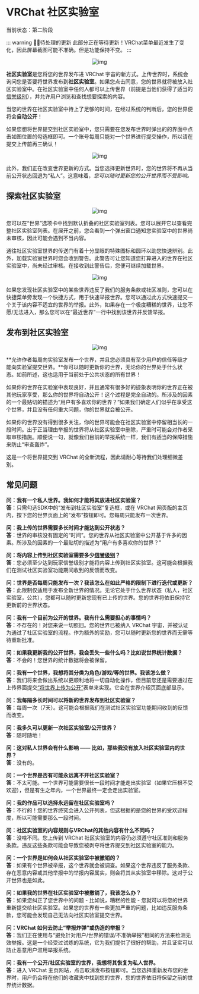 # VRChat 社区实验室

当前状态：第二阶段

::: warning 🚧🚧待处理的更新
此部分正在等待更新！VRChat菜单最近发生了变化，因此屏幕截图可能不准确。但是功能保持不变。
:::

<center>

![img](/docs.vrchat.com/images/vrchat-community-labs-1.png)

</center>

**社区实验室**是您将您的世界发布进 VRChat 宇宙的新方式。上传世界时，系统会询问您是否要将世界发布到**社区实验室**。如果您点击同意，您的世界就将被放入社区实验室中。在社区实验室中任何人都可以上传世界（前提是当他们获得了适当的[信誉级别](./vrchat-safety-and-trust-system.md)），并允许用户浏览和查找想要探索的内容。

当您的世界在社区实验室中待上了足够的时间，在经过系统的判断后，您的世界便将会**自动公开**！

如果您想将世界提交到社区实验室中，您只需要在您发布世界时弹出的的界面中点击如图位置的勾选框即可。一个账号每周只能对一个世界进行提交操作，所以请在提交上传前再三确认！

<center>

![img](/docs.vrchat.com/images/vrchat-community-labs-2.png)

</center>

此外，我们正在改变世界更新的方式。当您选择更新世界时，您的世界将不再从当前公开状态回退为“私人”。这意味着，*您可以随时更新您的公开世界而不受影响。*

## 探索社区实验室

<center>

![img](/docs.vrchat.com/images/vrchat-community-labs-3.png)

</center>

您可以在“世界”选项卡中找到默认折叠的社区实验室列表。您可以展开它以查看完整社区实验室列表。在展开之前，您会看到一个弹出窗口通知您实验室中的世界尚未审核，因此可能会遇到不当内容。

通往社区实验室世界的传送门有着十分显眼的特殊图标和圆环以助您快速辨别。此外，加载实验室世界时您会收到警告。此警告可让您知道您打算进入的世界在社区实验室中，尚未经过审核。在接收到此警告后，您便可继续加载世界。

<center>

![img](/docs.vrchat.com/images/vrchat-community-labs-4.png)

</center>

如果您发现社区实验室中的某些世界违反了我们的服务条款或社区准则，您可以在快捷菜单旁发现一个快捷方式，用于快速举报世界。您可以通过此方式快速提交一个关于该内容不适宜的世界的举报。此外，如果存在一个极度糟糕的世界，让您不愿/无法进入，那么您可以在“最近世界”一行中找到该世界并反馈举报。

## 发布到社区实验室

<center>

![img](/docs.vrchat.com/images/vrchat-community-labs-5.png)

</center>

**允许作者每周向实验室发布一个世界，并且您必须具有至少用户的信任等级才能向实验室提交世界。**你可以随时更新你的世界，无论你的世界处于什么状态。如前所述，这也适用于当前处于公共状态的所有世界！

如果你的世界在实验室中表现良好，并且通常有很多好的迹象表明你的世界正在被其他玩家享受，那么你的世界将自动公开！这个过程是完全自动的。所涉及的因素的一个最贴切的描述为“用户有多喜欢你的世界？”如果我们确定人们似乎在享受这个世界，并且没有任何重大问题，你的世界就会被公开。

如果你的世界没有得到很多关注，你的世界可能会在社区实验室中停留相当长的一段时间。出于正当理由举报的世界将从社区实验室中删除，严重时可能会对作者采取审核措施。顺便说一句，就像我们目前的举报系统一样，我们有适当的保障措施来防止“审查轰炸”。

这是一个将世界提交到 VRChat 的全新流程，因此请耐心等待我们处理细微差别。

## 常见问题

**问：我有一个私人世界。我如何才能将其放进社区实验室？**<br>
**答**：只需勾选SDK中的“发布到社区实验室”复选框，或在 VRChat 网页版的主页内，按下您的世界页面上的“发布”按钮即可。您每周只能发布一次世界。

**问：我上传的世界需要多长时间才能达到公开状态？**<br>
**答**：世界的审核没有固定的“时间”。您的世界从社区实验室中公开基于许多的因素。所涉及的因素的一个最贴切的描述为“用户有多喜欢你的世界？”

**问：将内容上传到社区实验室需要多少[信誉级别](./vrchat-safety-and-trust-system.md)？**<br>
**答**：您必须至少达到玩家信誉级别才能将内容上传到社区实验室。这可能会根据我们在测试社区实验室功能期间收到的反馈而改变。

**问：世界是否每周只能发布一次？我该怎么在如此严格的限制下进行迭代或更新？**<br>
**答**：此限制仅适用于发布全新世界的情况。无论它处于什么世界状态（私人，社区实验室，公共），您都可以随时更新您现有已上传的世界。您的世界将依旧保持它更新前的世界状态。

**问：我有一个目前为公开的世界。我有什么需要担心的事情吗？**<br>
**答**：不存在的！对您来说一切照旧。您的世界已被纳入 VRChat 宇宙，并被认证为通过了社区实验室的流程。作为额外的奖励，您可以随时更新您的世界而无需等待重新批准。

**问：如果我更新我的公开世界，我会丢失一些什么吗？比如说世界统计数据？**<br>
**答**：不会的！您世界的统计数据将会被保留。

**问：我有一个世界，我想将其分类为角色/游戏/等的世界。我该怎么做？**<br>
**答**：我们将来会做出系统以更顺利地将一切自动化操作，但目前您还是需要通过在上传界面提交[“将世界上传为公开”](/creators.vrchat.com/worlds/submitting-a-world-to-be-made-public.md)表单来实现。它会在世界介绍页面底部显示。

**问：我每隔多长时间可以将新的世界发布到社区实验室？**<br>
**答**：每周一次（7天）。这可能会根据我们在测试社区实验室功能期间收到的反馈而改变。

**问：我多久可以更新一次社区实验室/公开世界？**<br>
**答**：随时随地！

**问：这对私人世界会有什么影响 —— 比如，那些我没有放入社区实验室内的世界？**<br>
**答**：没有的。

**问：一个世界是否有可能永远离不开社区实验室？**<br>
**答**：不太可能。一个世界可能需要很长一段时间才能走出实验室（如果它压根不受欢迎），但是有生之年内，一个世界最终一定会走出实验室。

**问：我的作品可以选择永远留在社区实验室吗？**<br>
**答**：不行的！您的世界终究会进入公开列表，但这根据的是您的世界的受欢迎程度，所以可能需要那么一段时间。

**问：社区实验室的内容规则与VRChat的其他内容有什么不同吗？**<br>
**答**：没啥不同。您上传到 VRChat 社区实验室的内容仍必须遵守社区准则和服务条款。违反这些条款可能会导致您被剥夺将世界提交到社区实验室的能力。

**问：一个世界是如何会从社区实验室中被撤销的？**<br>
**答**：如果有个世界被举报，这个世界就会被调查。如果这个世界违反了服务条款、存在恶意内容或其他举报中的举报内容属实，则会将其从实验室中移除。这对于公开世界也是如此。

**问：如果我的世界在社区实验室中被撤销了，我该怎么办？**<br>
**答**：如果您纠正了您世界中的问题 - 比如说，糟糕的性能 - 您就可以将您的世界重新提交给社区实验室。如果您的世界有一些更加严重的问题，比如违反服务条款，您可能会发现自己无法向社区实验室提交世界。

**问：VRChat 如何去防止“举报炸弹”或伪造的举报？**<br>
**答**：我们正在使用与“避免针对用户/世界的错误/不准确举报”相同的方法来检测无效举报。这是一个经受过试炼的系统，它为我们提供了很好的帮助，并且证实可以防止恶意用户滥用举报系统。

**问：我有一个公开/社区实验室的世界，我想将其恢复为私人世界。**<br>
**答**：进入 VRChat 主页网站，点击取消发布按钮即可。当您选择重新发布您的世界时，用户仍会将在他们的收藏夹中找到您的世界，您的世界依旧将保留之前的世界统计数据。
